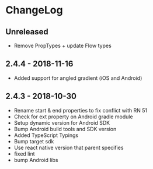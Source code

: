 # ChangeLog

## Unreleased

- Remove PropTypes + update Flow types

## 2.4.4 - 2018-11-16

- Added support for angled gradient (iOS and Android)

## 2.4.3 - 2018-10-30

- Rename start & end properties to fix conflict with RN 51
- Check for ext property on Android gradle module
- Setup dynamic version for Android SDK
- Bump Android build tools and SDK version
- Added TypeScript Typings
- Bump target sdk
- Use react native version that parent specifies
- fixed lint
- bump Android libs
